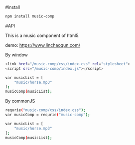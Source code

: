 
#install
```bash
npm install music-comp
```

#API

This is a music component of html5.

demo: https://www.linchaoqun.com/

By window
```bash
<link href="/music-comp/css/index.css" rel="stylesheet">
<script src="/music-comp/index.js"></script>
```
 
```bash
var musicList = [
    "music/horse.mp3"
];
musicComp(musicList);
```
 
 By commonJS
 
```bash
requrie("music-comp/css/index.css");
var musicComp = requrie("music-comp");
```
 
```bash
var musicList = [
    "music/horse.mp3"
];
musicComp(musicList);
```